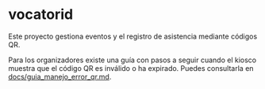 # vocatorid

Este proyecto gestiona eventos y el registro de asistencia mediante códigos QR.

Para los organizadores existe una guía con pasos a seguir cuando el kiosco muestra que el código QR es inválido o ha expirado. Puedes consultarla en [docs/guia_manejo_error_qr.md](docs/guia_manejo_error_qr.md).
